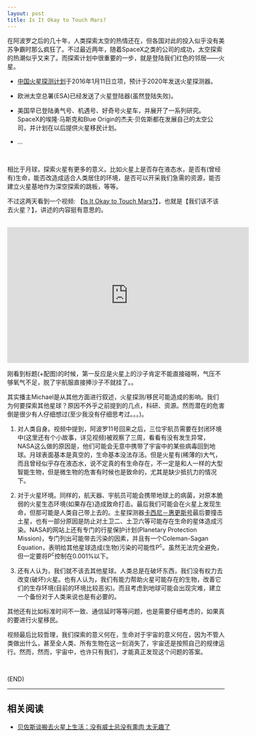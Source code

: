 ```yaml
---
layout: post
title: Is It Okay to Touch Mars?
---
```



在阿波罗之后的几十年，人类探索太空的热情还在，但各国对此的投入似乎没有美苏争霸时那么疯狂了。不过最近两年，随着SpaceX之类的公司的成功，太空探索的热潮似乎又来了。而探索计划中很重要的一步，就是登陆我们红色的邻居——火星。

*	[中国火星探测计划](https://zh.wikipedia.org/wiki/%E4%B8%AD%E5%9B%BD%E7%81%AB%E6%98%9F%E6%8E%A2%E6%B5%8B%E8%AE%A1%E5%88%92)于2016年1月11日立项，预计于2020年发送火星探测器。

*	欧洲太空总署(ESA)已经发送了火星登陆器(虽然登陆失败)。

*	美国早已登陆勇气号、机遇号、好奇号火星车，并展开了一系列研究。SpaceX的埃隆·马斯克和Blue Origin的杰夫·贝佐斯都在发展自己的太空公司，并计划在以后提供火星移民计划。

*	...

<br/>

相比于月球，探索火星有更多的意义。比如火星上是否存在液态水，是否有(曾经有)生命，能否改造成适合人类居住的环境，是否可以开采我们急需的资源，能否建立火星基地作为深空探索的跳板，等等。

不过这两天看到一个视频: 【[Is It Okay to Touch Mars?](https://www.youtube.com/watch?v=KUddy8RGwns)】，也就是【我们该不该去火星？】，讲述的内容挺有意思的。

<br/>

<iframe width="560" height="315" src="https://www.youtube.com/embed/KUddy8RGwns" frameborder="0" allowfullscreen></iframe>

<br/>

刚看到标题(+配图)的时候，第一反应是火星上的沙子肯定不能直接碰啊，气压不够氧气不足，脱了宇航服直接捧沙子不就挂了。。

其实播主Michael是从其他方面进行叙述，火星探测/移民可能造成的影响。我们为何要探索其他星球？原因不外乎之前提到的几点，科研、资源。然而潜在的危害倒是很少有人仔细想过(至少我没有仔细思考过。。。)。

1.	对人类自身。视频中提到，阿波罗11号回来之后，三位宇航员需要在封闭环境中(这里还有个小故事，详见视频)被观察了三周，看看有没有发生异常，NASA这么做的原因是，他们可能会无意中携带了宇宙中的某些病毒回到地球。月球表面基本是真空的，生命基本没法存活。但是火星有(稀薄的)大气，而且曾经似乎存在液态水，说不定真的有生命存在，不一定是和人一样的大型智能生物，但是微生物的危害有时候也是致命的，尤其是缺少抵抗力的情况下。

2.	对于火星环境。同样的，航天器、宇航员可能会携带地球上的病菌，对原本脆弱的火星生态环境(如果存在)造成致命打击。最后我们可能会在火星上发现生命，但那可能是人类自己带上去的。土星探测器[卡西尼－惠更斯号](https://zh.wikipedia.org/wiki/%E5%8D%A1%E8%A5%BF%E5%B0%BC%EF%BC%8D%E6%83%A0%E6%9B%B4%E6%96%AF%E5%8F%B7)最后要撞击土星，也有一部分原因是防止对土卫二、土卫六等可能存在生命的星体造成污染。NASA的网站上还有专门的行星保护计划(Planetary Protection Mission)，专门列出可能带去污染的因素，并且有一个Coleman-Sagan Equation，表明给其他星球造成(生物)污染的可能性P<sup>c</sup>。虽然无法完全避免，但一定要将P<sup>c</sup>控制在0.001%以下。

3.	还有人认为，我们就不该去其他星球。人类总是在破坏东西，我们没有权力去改变(破坏)火星。也有人认为，我们有能力帮助火星可能存在的生物，改善它们的生存环境(目前的环境比较恶劣)。而且考虑到地球可能会出现灾难，建立一个备份对于人类来说也是有必要的。

其他还有比如标准时间不一致、通信延时等等问题，也是需要仔细考虑的，如果真的要进行火星移民。

视频最后比较哲理，我们探索的意义何在，生命对于宇宙的意义何在，因为不管人类做出什么，甚至全人类、所有生物在这一刻消失了，宇宙还是按照自己的规律运行。然而，然而，宇宙中，也许只有我们，才能真正发现这个问题的答案。

<br/>

(END)

---

##  相关阅读

*	[贝佐斯谈搬去火星上生活：没有威士忌没有熏肉 太无趣了](http://weibo.com/ttarticle/p/show?id=2309614021386820639105)
